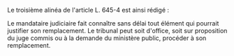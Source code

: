 Le troisième alinéa de l'article L. 645-4 est ainsi rédigé :   

  
Le mandataire judiciaire fait connaître sans délai tout élément qui pourrait justifier son remplacement. Le tribunal peut soit d'office, soit sur proposition du juge commis ou à la demande du ministère public, procéder à son remplacement.  


